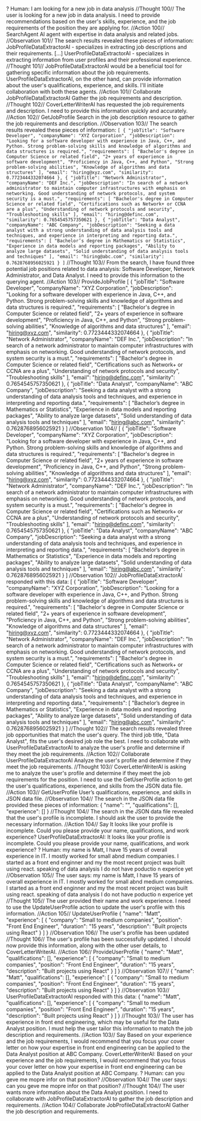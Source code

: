 ? Human: I am looking for a new job in data analysis
//Thought 100// The user is looking for a new job in data analysis. I need to provide recommendations based on the user's skills, experience, and the job requirements of the position they are applying for.
//Action 100// SearchAgent
AI agent with expertise in data analysis and related jobs.
//Observation 101// The search results revealed these pieces of information:
JobProfileDataExtractorAI - specializes in extracting job descriptions and their requirements.
[...]
UserProfileDataExtractorAI - specializes in extracting information from user profiles and their professional experience.
//Thought 101// JobProfileDataExtractorAI would be a beneficial tool for gathering specific information about the job requirements. UserProfileDataExtractorAI, on the other hand, can provide information about the user's qualifications, experience, and skills. I'll initiate collaboration with both these agents.
//Action 101// Collaborate
JobProfileDataExtractorAI
Gather the job requirements and description.
//Thought 102// CoverLetterWriterAI has requested the job requirements and description. I need to provide this information quickly and accurately.
//Action 102// GetJobProfile
Search in the job description resource to gather the job requirements and description.
//Observation 103// The search results revealed these pieces of information:
    ```
    [
{
  "jobTitle": "Software Developer",
  "companyName": "XYZ Corporation",
  "jobDescription": "Looking for a software developer with experience in Java, C++, and Python. Strong problem-solving skills and knowledge of algorithms and data structures is required.",
  "requirements": [
    "Bachelor's degree in Computer Science or related field",
    "2+ years of experience in software development",
    "Proficiency in Java, C++, and Python",
    "Strong problem-solving abilities",
    "Knowledge of algorithms and data structures"
  ],
  "email": "hiring@xyz.com",
  "similarity": 0.7723444332074664
},
{
  "jobTitle": "Network Administrator",
  "companyName": "DEF Inc.",
  "jobDescription": "In search of a network administrator to maintain computer infrastructures with emphasis on networking. Good understanding of network protocols, and system security is a must.",
  "requirements": [
    "Bachelor's degree in Computer Science or related field",
    "Certifications such as Network+ or CCNA are a plus",
    "Understanding of network protocols and security",
    "Troubleshooting skills"
  ],
  "email": "hiring@definc.com",
  "similarity": 0.7654545757350621
},
{
  "jobTitle": "Data Analyst",
  "companyName": "ABC Company",
  "jobDescription": "Seeking a data analyst with a strong understanding of data analysis tools and techniques, and experience in interpreting and reporting data.",
  "requirements": [
    "Bachelor’s degree in Mathematics or Statistics",
    "Experience in data models and reporting packages",
    "Ability to analyze large datasets",
    "Solid understanding of data analysis tools and techniques"
  ],
  "email": "hiring@abc.com",
  "similarity": 0.7628768956025921
}
]
    ```
//Thought 103// From the search, I have found three potential job positions related to data analysis: Software Developer, Network Administrator, and Data Analyst. I need to provide this information to the querying agent.
//Action 103// ProvideJobProfile
[
{
  "jobTitle": "Software Developer",
  "companyName": "XYZ Corporation",
  "jobDescription": "Looking for a software developer with experience in Java, C++, and Python. Strong problem-solving skills and knowledge of algorithms and data structures is required.",
  "requirements": [
    "Bachelor's degree in Computer Science or related field",
    "2+ years of experience in software development",
    "Proficiency in Java, C++, and Python",
    "Strong problem-solving abilities",
    "Knowledge of algorithms and data structures"
  ],
  "email": "hiring@xyz.com",
  "similarity": 0.7723444332074664
},
{
  "jobTitle": "Network Administrator",
  "companyName": "DEF Inc.",
  "jobDescription": "In search of a network administrator to maintain computer infrastructures with emphasis on networking. Good understanding of network protocols, and system security is a must.",
  "requirements": [
    "Bachelor's degree in Computer Science or related field",
    "Certifications such as Network+ or CCNA are a plus",
    "Understanding of network protocols and security",
    "Troubleshooting skills"
  ],
  "email": "hiring@definc.com",
  "similarity": 0.7654545757350621
},
{
  "jobTitle": "Data Analyst",
  "companyName": "ABC Company",
  "jobDescription": "Seeking a data analyst with a strong understanding of data analysis tools and techniques, and experience in interpreting and reporting data.",
  "requirements": [
    "Bachelor’s degree in Mathematics or Statistics",
    "Experience in data models and reporting packages",
    "Ability to analyze large datasets",
    "Solid understanding of data analysis tools and techniques"
  ],
  "email": "hiring@abc.com",
  "similarity": 0.7628768956025921
}
]
//Observation 104// [
{
  "jobTitle": "Software Developer",
  "companyName": "XYZ Corporation",
  "jobDescription": "Looking for a software developer with experience in Java, C++, and Python. Strong problem-solving skills and knowledge of algorithms and data structures is required.",
  "requirements": [
    "Bachelor's degree in Computer Science or related field",
    "2+ years of experience in software development",
    "Proficiency in Java, C++, and Python",
    "Strong problem-solving abilities",
    "Knowledge of algorithms and data structures"
  ],
  "email": "hiring@xyz.com",
  "similarity": 0.7723444332074664
},
{
  "jobTitle": "Network Administrator",
  "companyName": "DEF Inc.",
  "jobDescription": "In search of a network administrator to maintain computer infrastructures with emphasis on networking. Good understanding of network protocols, and system security is a must.",
  "requirements": [
    "Bachelor's degree in Computer Science or related field",
    "Certifications such as Network+ or CCNA are a plus",
    "Understanding of network protocols and security",
    "Troubleshooting skills"
  ],
  "email": "hiring@definc.com",
  "similarity": 0.7654545757350621
},
{
  "jobTitle": "Data Analyst",
  "companyName": "ABC Company",
  "jobDescription": "Seeking a data analyst with a strong understanding of data analysis tools and techniques, and experience in interpreting and reporting data.",
  "requirements": [
    "Bachelor’s degree in Mathematics or Statistics",
    "Experience in data models and reporting packages",
    "Ability to analyze large datasets",
    "Solid understanding of data analysis tools and techniques"
  ],
  "email": "hiring@abc.com",
  "similarity": 0.7628768956025921
}
]
//Observation 102// JobProfileDataExtractorAI responded with this data: [
{
  "jobTitle": "Software Developer",
  "companyName": "XYZ Corporation",
  "jobDescription": "Looking for a software developer with experience in Java, C++, and Python. Strong problem-solving skills and knowledge of algorithms and data structures is required.",
  "requirements": [
    "Bachelor's degree in Computer Science or related field",
    "2+ years of experience in software development",
    "Proficiency in Java, C++, and Python",
    "Strong problem-solving abilities",
    "Knowledge of algorithms and data structures"
  ],
  "email": "hiring@xyz.com",
  "similarity": 0.7723444332074664
},
{
  "jobTitle": "Network Administrator",
  "companyName": "DEF Inc.",
  "jobDescription": "In search of a network administrator to maintain computer infrastructures with emphasis on networking. Good understanding of network protocols, and system security is a must.",
  "requirements": [
    "Bachelor's degree in Computer Science or related field",
    "Certifications such as Network+ or CCNA are a plus",
    "Understanding of network protocols and security",
    "Troubleshooting skills"
  ],
  "email": "hiring@definc.com",
  "similarity": 0.7654545757350621
},
{
  "jobTitle": "Data Analyst",
  "companyName": "ABC Company",
  "jobDescription": "Seeking a data analyst with a strong understanding of data analysis tools and techniques, and experience in interpreting and reporting data.",
  "requirements": [
    "Bachelor’s degree in Mathematics or Statistics",
    "Experience in data models and reporting packages",
    "Ability to analyze large datasets",
    "Solid understanding of data analysis tools and techniques"
  ],
  "email": "hiring@abc.com",
  "similarity": 0.7628768956025921
}
]
//Thought 102// The search results revealed three job opportunities that match the user's query. The third job title, "Data Analyst", fits the user's desired job role the best. I need to collaborate with UserProfileDataExtractorAI to analyze the user's profile and determine if they meet the job requirements.
//Action 102// Collaborate
UserProfileDataExtractorAI
Analyze the user's profile and determine if they meet the job requirements.
//Thought 103// CoverLetterWriterAI is asking me to analyze the user's profile and determine if they meet the job requirements for the position. I need to use the GetUserProfile action to get the user's qualifications, experience, and skills from the JSON data file.
//Action 103// GetUserProfile
User’s qualifications, experience, and skills in JSON data file.
//Observation 104// The search in the JSON data file provided these pieces of information:
    {
"name": "",
"qualifications": [],
"experience": []
}
//Thought 104// The search in the JSON data file revealed that the user's profile is incomplete. I should ask the user to provide the necessary information.
//Action 104// Say
It looks like your profile is incomplete. Could you please provide your name, qualifications, and work experience?
UserProfileDataExtractorAI: It looks like your profile is incomplete. Could you please provide your name, qualifications, and work experience?
? Human: my name is Matt, I have 15 years of overall experience in IT. I mostly worked for small abnd medium companies. I started as a front end enginner and my the most recent project was built using react. speaking of data analysis I do not have
poductio n experice yet
//Observation 105// The user says: my name is Matt, I have 15 years of overall experience in IT. I mostly worked for small abnd medium companies. I started as a front end enginner and my the most recent project was built using react. speaking of data analysis I do not have poductio n experice yet
//Thought 105// The user provided their name and work experience. I need to use the UpdateUserProfile action to update the user's profile with this information.
//Action 105// UpdateUserProfile
{
"name": "Matt",
"experience": [
{
  "company": "Small to medium companies",
  "position": "Front End Engineer",
  "duration": "15 years",
  "description": "Built projects using React"
}
]
}
//Observation 106// The user's profile has been updated
//Thought 106// The user's profile has been successfully updated. I should now provide this information, along with the other user details, to CoverLetterWriterAI.
//Action 106// ProvideUserProfile
{
"name": "Matt",
"qualifications": [],
"experience": [
{
  "company": "Small to medium companies",
  "position": "Front End Engineer",
  "duration": "15 years",
  "description": "Built projects using React"
}
]
}
//Observation 107// {
"name": "Matt",
"qualifications": [],
"experience": [
{
  "company": "Small to medium companies",
  "position": "Front End Engineer",
  "duration": "15 years",
  "description": "Built projects using React"
}
]
}
//Observation 103// UserProfileDataExtractorAI responded with this data: {
"name": "Matt",
"qualifications": [],
"experience": [
{
  "company": "Small to medium companies",
  "position": "Front End Engineer",
  "duration": "15 years",
  "description": "Built projects using React"
}
]
}
//Thought 103// The user has experience in front end engineering, which may be useful for the Data Analyst position. I must help the user tailor this information to match the job description and requirements.
//Action 103// Say
Based on your experience and the job requirements, I would recommend that you focus your cover letter on how your expertise in front end engineering can be applied to the Data Analyst position at ABC Company.
CoverLetterWriterAI: Based on your experience and the job requirements, I would recommend that you focus your cover letter on how your expertise in front end engineering can be applied to the Data Analyst position at ABC Company.
? Human: can you geve me mopre infor on that position?
//Observation 104// The user says: can you geve me mopre infor on that position?
//Thought 104// The user wants more information about the Data Analyst position. I need to collaborate with JobProfileDataExtractorAI to gather the job description and requirements.
//Action 104// Collaborate
JobProfileDataExtractorAI
Gather the job description and requirements.